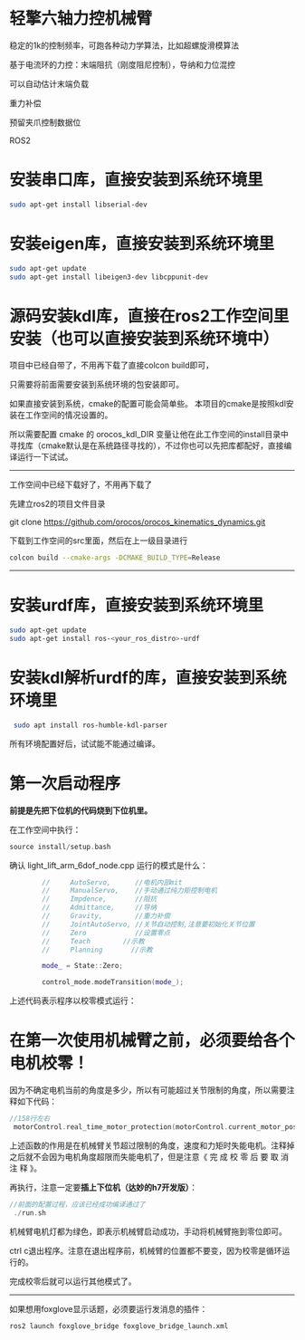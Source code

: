 # 轻擎六轴力控机械臂

稳定的1k的控制频率，可跑各种动力学算法，比如超螺旋滑模算法

基于电流环的力控：末端阻抗（刚度阻尼控制），导纳和力位混控

可以自动估计末端负载

重力补偿

预留夹爪控制数据位

ROS2



# 安装串口库，直接安装到系统环境里

```bash
sudo apt-get install libserial-dev
```
 
 
 # 安装eigen库，直接安装到系统环境里
```bash
sudo apt-get update
sudo apt-get install libeigen3-dev libcppunit-dev
```
 # 源码安装kdl库，直接在ros2工作空间里安装（也可以直接安装到系统环境中）

项目中已经自带了，不用再下载了直接colcon build即可，

只需要将前面需要安装到系统环境的包安装即可。


如果直接安装到系统，cmake的配置可能会简单些。
本项目的cmake是按照kdl安装在工作空间的情况设置的。

所以需要配置 cmake 的 orocos_kdl_DIR 变量让他在此工作空间的install目录中寻找库（cmake默认是在系统路径寻找的），不过你也可以先把库都配好，直接编译运行一下试试。

*****************
工作空间中已经下载好了，不用再下载了

 先建立ros2的项目文件目录

git clone https://github.com/orocos/orocos_kinematics_dynamics.git

下载到工作空间的src里面，然后在上一级目录进行
```bash
colcon build --cmake-args -DCMAKE_BUILD_TYPE=Release
```
*****************
  # 安装urdf库，直接安装到系统环境里
```bash
sudo apt-get update
sudo apt-get install ros-<your_ros_distro>-urdf
```

# 安装kdl解析urdf的库，直接安装到系统环境里
```bash
 sudo apt install ros-humble-kdl-parser
```

所有环境配置好后，试试能不能通过编译。

# 第一次启动程序

**前提是先把下位机的代码烧到下位机里。**

在工作空间中执行：
```cpp
source install/setup.bash 
```
确认 light_lift_arm_6dof_node.cpp 运行的模式是什么：
```cpp
        //     AutoServo,      //电机内部mit
        //     ManualServo,    //手动通过纯力矩控制电机
        //     Impdence,       //阻抗
        //     Admittance,     //导纳
        //     Gravity,        //重力补偿
        //     JointAutoServo, //关节自动控制,注意要初始化关节位置
        //     Zero            //设置零点
        //     Teach        //示教
        //     Planning       //示教

        mode_ = State::Zero;

        control_mode.modeTransition(mode_);
```
上述代码表示程序以校零模式运行：
# 在第一次使用机械臂之前，必须要给各个电机校零！

因为不确定电机当前的角度是多少，所以有可能超过关节限制的角度，所以需要注释如下代码：
```cpp
//158行左右
 motorControl.real_time_motor_protection(motorControl.current_motor_pos, motorControl.current_motor_vel, motorControl.current_motor_tau, serial);
```
上述函数的作用是在机械臂关节超过限制的角度，速度和力矩时失能电机。注释掉之后就不会因为电机角度超限而失能电机了，但是注意《 完 成 校 零 后 要 取 消 注 释 》。

再执行，注意一定要**插上下位机（达妙的h7开发版）**：
```cpp
//前面的配置过程，应该已经成功编译通过了
 ./run.sh 
```

机械臂电机灯都为绿色，即表示机械臂启动成功，手动将机械臂拖到零位即可。

ctrl c退出程序。注意在退出程序前，机械臂的位置都不要变，因为校零是循环运行的。

完成校零后就可以运行其他模式了。




*****************

如果想用foxglove显示话题，必须要运行发消息的插件：
```bash
ros2 launch foxglove_bridge foxglove_bridge_launch.xml
```



 



